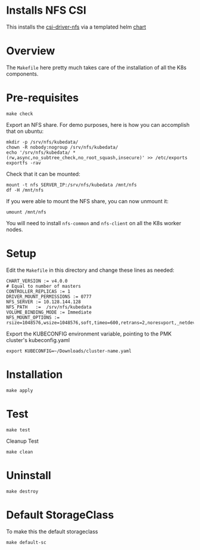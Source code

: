 # Installs NFS CSI

This installs the [csi-driver-nfs](https://github.com/kubernetes-csi/csi-driver-nfs) via a templated helm [chart](https://github.com/kubernetes-csi/csi-driver-nfs/tree/master/charts)

# Overview

The `Makefile` here pretty much takes care of the installation of all the K8s components.

# Pre-requisites

```shell
make check
```

Export an NFS share. For demo purposes, here is how you can accomplish that on ubuntu:

```
mkdir -p /srv/nfs/kubedata/
chown -R nobody:nogroup /srv/nfs/kubedata/
echo '/srv/nfs/kubedata/ *(rw,async,no_subtree_check,no_root_squash,insecure)' >> /etc/exports
exportfs -rav
```

Check that it can be mounted:

```
mount -t nfs SERVER_IP:/srv/nfs/kubedata /mnt/nfs
df -H /mnt/nfs
```

If you were able to mount the NFS share, you can now unmount it:

```
umount /mnt/nfs
```

You will need to install `nfs-common` and `nfs-client` on all the K8s worker nodes.

# Setup

Edit the `Makefile` in this directory and change these lines as needed:

```
CHART_VERSION := v4.0.0
# Equal to number of masters
CONTROLLER_REPLICAS := 1
DRIVER_MOUNT_PERMISSIONS := 0777
NFS_SERVER := 10.128.144.128
NFS_PATH   :=  /srv/nfs/kubedata
VOLUME_BINDING_MODE := Immediate
NFS_MOUNT_OPTIONS := rsize=1048576,wsize=1048576,soft,timeo=600,retrans=2,noresvport,_netdev,nofail
```

Export the KUBECONFIG environment variable, pointing to the PMK cluster's kubeconfig.yaml

```
export KUBECONFIG=~/Downloads/cluster-name.yaml
```

# Installation

```shell
make apply
```

# Test

```shell
make test
```

Cleanup Test

```shell
make clean
```

# Uninstall

```shell
make destroy
```

# Default StorageClass

To make this the default storageclass
```
make default-sc
```
